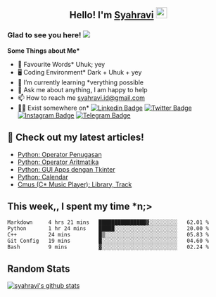 <h2 align="center">Hello! I'm <a href="https://syahravi.github.io" target="_blank">Syahravi</a> <img src="https://media.giphy.com/media/hvRJCLFzcasrR4ia7z/giphy.gif" width="25px"></h2>

### Glad to see you here! ![](https://visitor-badge.glitch.me/badge?page_id=syahravi.syahravi)

<b> Some Things about Me*</b>
- 💬 Favourite Words\* Uhuk; yey
- 🖥️ Coding Environment\* Dark + Uhuk + yey
- 🌱 I’m currently learning \*verything possible
- 👀 Ask me about anything, I am happy to help
- 📫 How to reach me syahravi.id@gmail.com
- 👨‍💻 Exist somewhere on\* 
[![Linkedin Badge](https://img.shields.io/badge/-LinkedIn-0e76a8?style=flat-square&logo=Linkedin&logoColor=white)](https://linkedin.com/in/syahravi/)
[![Twitter Badge](https://img.shields.io/badge/-Twitter-00acee?style=flat-square&logo=Twitter&logoColor=white)](https://twitter.com/syahraavi/)
[![Instagram Badge](https://img.shields.io/badge/-Instagram-e4405f?style=flat-square&logo=Instagram&logoColor=white)](https://instagram.com/syahraavi)
[![Telegram Badge](https://img.shields.io/badge/-Telegram-0088cc?style=flat-square&logo=Telegram&logoColor=white)](https://t.me/syahravi)
## 📝 Check out my latest articles!
<!-- BLOG-POST-LIST:START -->
- [Python: Operator Penugasan](https://www.syahravi.my.id/python-assignment/)
- [Python: Operator Aritmatika](https://www.syahravi.my.id/python-arithmetic/)
- [Python: GUI Apps dengan Tkinter](https://www.syahravi.my.id/python-tkinter/)
- [Python: Calendar](https://www.syahravi.my.id/python-calendar/)
- [Cmus (C* Music Player): Library, Track](https://www.syahravi.my.id/cmus-1/)
<!-- BLOG-POST-LIST:END -->

## This week,, I spent my time \*n;>
<!--START_SECTION:waka-->
```text
Markdown     4 hrs 21 mins   ███████████████▓░░░░░░░░░   62.01 % 
Python       1 hr 24 mins    █████░░░░░░░░░░░░░░░░░░░░   20.00 % 
C++          24 mins         █▒░░░░░░░░░░░░░░░░░░░░░░░   05.83 % 
Git Config   19 mins         █░░░░░░░░░░░░░░░░░░░░░░░░   04.60 % 
Bash         9 mins          ▓░░░░░░░░░░░░░░░░░░░░░░░░   02.24 % 
```
<!--END_SECTION:waka-->

## Random Stats
[![syahravi's github stats](https://github-readme-stats.vercel.app/api?username=syahravi&show_icons=true&theme=synthwave)](https://github.com/syahravi/)
